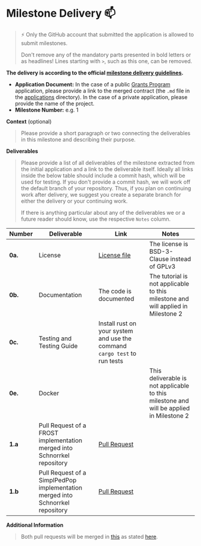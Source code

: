 # Milestone Delivery :mailbox:

> ⚡ Only the GitHub account that submitted the application is allowed to submit milestones. 
> 
> Don't remove any of the mandatory parts presented in bold letters or as headlines! Lines starting with `>`, such as this one, can be removed.

**The delivery is according to the official [milestone delivery guidelines](https://github.com/w3f/Grants-Program/blob/master/docs/Support%20Docs/milestone-deliverables-guidelines.md).**  

* **Application Document:** In the case of a public [Grants Program](https://github.com/w3f/Grants-Program) application, please provide a link to the merged contract (the `.md` file in the [applications](https://github.com/w3f/Grants-Program/tree/master/applications) directory). In the case of a private application, please provide the name of the project. 
* **Milestone Number:** e.g. 1

**Context** (optional)
> Please provide a short paragraph or two connecting the deliverables in this milestone and describing their purpose.

**Deliverables**
> Please provide a list of all deliverables of the milestone extracted from the initial application and a link to the deliverable itself. Ideally all links inside the below table should include a commit hash, which will be used for testing. If you don't provide a commit hash, we will work off the default branch of your repository. Thus, if you plan on continuing work after delivery, we suggest you create a separate branch for either the delivery or your continuing work. 
> 
> If there is anything particular about any of the deliverables we or a future reader should know, use the respective `Notes` column.

| Number | Deliverable | Link | Notes |
| ------------- | ------------- | ------------- |------------- |
| **0a.** | License | [License file](https://github.com/w3f/schnorrkel?tab=BSD-3-Clause-1-ov-file#readme) | The license is BSD-3-Clause instead of GPLv3 |
| **0b.** | Documentation | The code is documented | The tutorial is not applicable to this milestone and will applied in Milestone 2 |
| **0c.** | Testing and Testing Guide | Install rust on your system and use the command `cargo test` to run tests | |
| **0e.** | Docker | | This deliverable is not applicable to this milestone and will be applied in Milestone 2 |
| **1.a** | Pull Request of a FROST implementation merged into Schnorrkel repository | [Pull Request](https://github.com/w3f/schnorrkel/pull/107) | | 
| **1.b** | Pull Request of a SimplPedPop implementation merged into Schnorrkel repository | [Pull Request](https://github.com/w3f/schnorrkel/pull/106) | | 

**Additional Information**
> Both pull requests will be merged in [this](https://github.com/w3f/schnorrkel/pull/110) as stated [here](https://github.com/w3f/Grants-Program/pull/2250#issuecomment-2258694872).
